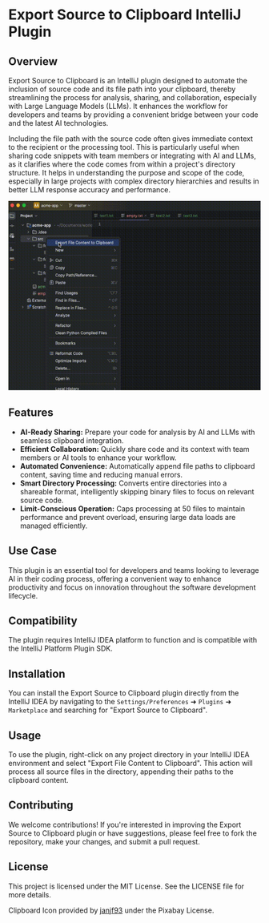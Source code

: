 # Export Source to Clipboard IntelliJ Plugin

## Overview

Export Source to Clipboard is an IntelliJ plugin designed to automate the inclusion of source code and its file path into your clipboard, thereby streamlining the process for analysis, sharing, and collaboration, especially with Large Language Models (LLMs). It enhances the workflow for developers and teams by providing a convenient bridge between your code and the latest AI technologies.

Including the file path with the source code often gives immediate context to the recipient or the processing tool. 
This is particularly useful when sharing code snippets with team members or integrating with AI and LLMs, 
as it clarifies where the code comes from within a project's directory structure. 
It helps in understanding the purpose and scope of the code, especially in large projects with complex directory
hierarchies and results in better LLM response accuracy and performance.

![Export Source to Clipboard IntelliJ Plugin Demo](media/demo.gif)

## Features

- **AI-Ready Sharing:** Prepare your code for analysis by AI and LLMs with seamless clipboard integration.
- **Efficient Collaboration:** Quickly share code and its context with team members or AI tools to enhance your workflow.
- **Automated Convenience:** Automatically append file paths to clipboard content, saving time and reducing manual errors.
- **Smart Directory Processing:** Converts entire directories into a shareable format, intelligently skipping binary files to focus on relevant source code.
- **Limit-Conscious Operation:** Caps processing at 50 files to maintain performance and prevent overload, ensuring large data loads are managed efficiently.

## Use Case

This plugin is an essential tool for developers and teams looking to leverage AI in their coding process, offering a convenient way to enhance productivity and focus on innovation throughout the software development lifecycle.

## Compatibility

The plugin requires IntelliJ IDEA platform to function and is compatible with the IntelliJ Platform Plugin SDK.

## Installation

You can install the Export Source to Clipboard plugin directly from the IntelliJ IDEA by navigating to the `Settings/Preferences` ➜ `Plugins` ➜ `Marketplace` and searching for "Export Source to Clipboard".

## Usage

To use the plugin, right-click on any project directory in your IntelliJ IDEA environment and select "Export File Content to Clipboard". This action will process all source files in the directory, appending their paths to the clipboard content.

## Contributing

We welcome contributions! If you're interested in improving the Export Source to Clipboard plugin or have suggestions, please feel free to fork the repository, make your changes, and submit a pull request.

## License

This project is licensed under the MIT License. See the LICENSE file for more details.

Clipboard Icon provided by [janjf93](https://pixabay.com/vectors/flat-design-symbol-icon-www-2126883/) under the Pixabay License.
